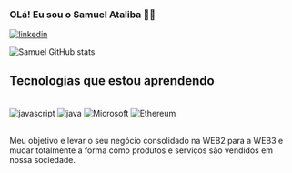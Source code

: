 
### OLá! Eu sou o Samuel Ataliba 👋🏾

[![linkedin](https://img.shields.io/badge/LinkedIn-0077B5?style=for-the-badge&logo=linkedin&logoColor=white)](https://www.linkedin.com/in/samuel-ataliba/)

![Samuel GitHub stats](https://github-readme-stats.vercel.app/api?username=samuelataliba&show_icons=true&theme=dracula)


## Tecnologias que estou aprendendo 

<div style="display: inline_block"><br/>
<img align="center" alt="javascript" src="https://img.shields.io/badge/JavaScript-F7DF1E?style=for-the-badge&logo=javascript&logoColor=black" />
  <img align="center" alt="java" src="https://img.shields.io/badge/Java-ED8B00?style=for-the-badge&logo=openjdk&logoColor=white" />
  <img align="center" alt="Microsoft" src="https://img.shields.io/badge/Microsoft-666666?style=for-the-badge&logo=microsoft&logoColor=white" />
<img align="center" alt="Ethereum" src="https://img.shields.io/badge/Ethereum-3C3C3D?style=for-the-badge&logo=Ethereum&logoColor=white" />

  
</div><br/> 

Meu objetivo e levar o seu negócio consolidado na WEB2 para a WEB3 e mudar totalmente a forma como produtos e serviços são vendidos em nossa sociedade. 
